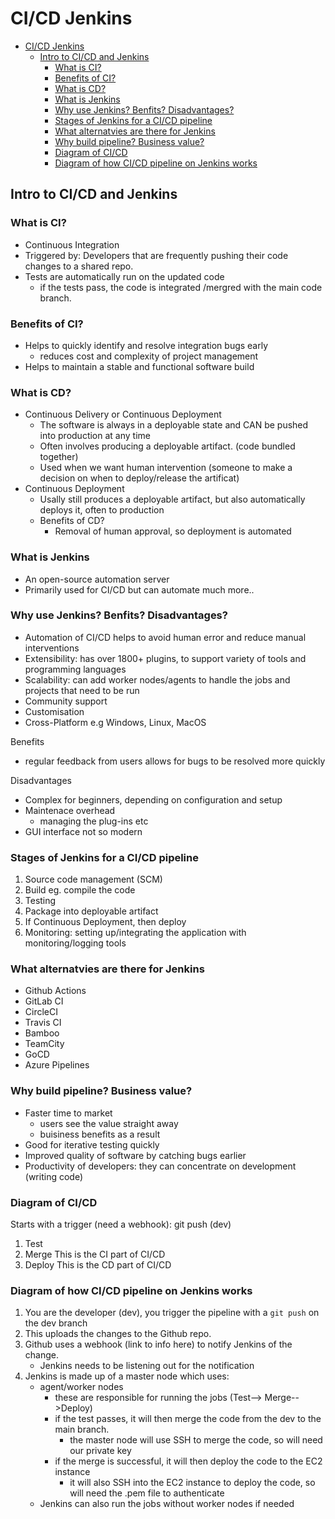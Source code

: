 # CI/CD Jenkins

- [CI/CD Jenkins](#cicd-jenkins)
  - [Intro to CI/CD and Jenkins](#intro-to-cicd-and-jenkins)
    - [What is CI?](#what-is-ci)
    - [Benefits of CI?](#benefits-of-ci)
    - [What is CD?](#what-is-cd)
    - [What is Jenkins](#what-is-jenkins)
    - [Why use Jenkins? Benfits? Disadvantages?](#why-use-jenkins-benfits-disadvantages)
    - [Stages of Jenkins for a CI/CD pipeline](#stages-of-jenkins-for-a-cicd-pipeline)
    - [What alternatvies are there for Jenkins](#what-alternatvies-are-there-for-jenkins)
    - [Why build pipeline? Business value?](#why-build-pipeline-business-value)
    - [Diagram of CI/CD](#diagram-of-cicd)
    - [Diagram of how CI/CD pipeline on Jenkins works](#diagram-of-how-cicd-pipeline-on-jenkins-works)

## Intro to CI/CD and Jenkins


### What is CI? 
- Continuous Integration
- Triggered by: Developers that are frequently pushing their code changes to a shared repo.
- Tests are automatically run on the updated code 
  - if the tests pass, the code is integrated /mergred with the main code branch.

### Benefits of CI?
- Helps to quickly identify and resolve integration bugs early
  - reduces cost and complexity of project management
- Helps to maintain a stable and functional software build

### What is CD? 
- Continuous Delivery or Continuous Deployment
  - The software is always in a deployable state and CAN be pushed into production at any time
  - Often involves producing a deployable artifact. (code bundled together)
  - Used when we want human intervention (someone to make a decision on when to deploy/release the artificat)
- Continuous Deployment
  - Usally still produces a deployable artifact, but also automatically deploys it, often to production
  - Benefits of CD?
    - Removal of human approval, so deployment is automated

### What is Jenkins
- An open-source  automation server
- Primarily used for CI/CD but can automate much more..

### Why use Jenkins? Benfits? Disadvantages?
- Automation of CI/CD helps to avoid human error and reduce manual interventions
- Extensibility: has over 1800+ plugins, to support variety of tools and programming languages
- Scalability: can add worker nodes/agents to handle the jobs and projects that need to be run
- Community support
- Customisation
- Cross-Platform e.g Windows, Linux, MacOS

Benefits
- regular feedback from users allows for bugs to be resolved more quickly

Disadvantages
- Complex for beginners, depending on configuration and setup
- Maintenace overhead
  - managing the plug-ins etc
- GUI interface not so modern
  
### Stages of Jenkins for a CI/CD pipeline
1. Source code management (SCM)
2. Build eg. compile the code
3. Testing
4. Package into deployable artifact
5. If Continuous Deployment, then deploy
6. Monitoring: setting up/integrating the application with monitoring/logging tools

### What alternatvies are there for Jenkins
- Github Actions
- GitLab CI
- CircleCI
- Travis CI
- Bamboo
- TeamCity
- GoCD
- Azure Pipelines

### Why build pipeline? Business value?
- Faster time to market
  - users see the value straight away
  - buisiness benefits as a result
- Good for iterative testing quickly
- Improved quality of software by catching bugs earlier
- Productivity of developers: they can concentrate on development (writing code)

### Diagram of CI/CD
Starts with a trigger (need a webhook): git push (dev)
1. Test
2. Merge
This is the CI part of CI/CD
3. Deploy
This is the CD part of CI/CD

### Diagram of how CI/CD pipeline on Jenkins works
1. You are the developer (dev), you trigger the pipeline with a ```git push``` on the dev branch
2. This uploads the changes to the Github repo.
3. Github uses a webhook (link to info here) to notify Jenkins of the change.
   -  Jenkins needs to be listening out for the notification
4.  Jenkins is made up of a master node which uses:
    -  agent/worker nodes
        -  these are responsible for running the jobs (Test--> Merge-->Deploy)
        -  if the test passes, it will then merge the code from the dev to the main branch.
           -  the master node will use SSH to merge the code, so will need our private key
        -  if the merge is successful, it will then deploy the code to the EC2 instance
             -  it will also SSH into the EC2 instance to deploy the code, so will need the .pem file to authenticate
     -  Jenkins can also run the jobs without worker nodes if needed
 